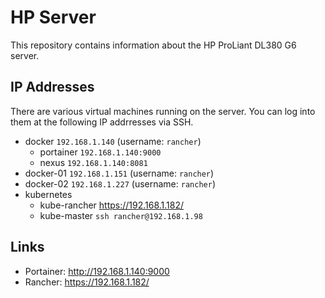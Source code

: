 # HP Server
This repository contains information about the HP ProLiant DL380 G6 server.

## IP Addresses
There are various virtual machines running on the server. You can log into them at the following IP addrresses via SSH.

- docker `192.168.1.140` (username: `rancher`)
  - portainer `192.168.1.140:9000`
  - nexus `192.168.1.140:8081`
- docker-01 `192.168.1.151` (username: `rancher`)
- docker-02 `192.168.1.227` (username: `rancher`)
- kubernetes
  - kube-rancher https://192.168.1.182/
  - kube-master `ssh rancher@192.168.1.98`

## Links
- Portainer: http://192.168.1.140:9000
- Rancher: https://192.168.1.182/
